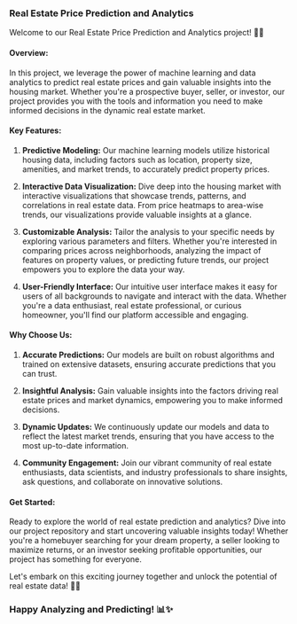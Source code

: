 ### Real Estate Price Prediction and Analytics

Welcome to our Real Estate Price Prediction and Analytics project! 🏡💼

#### Overview:

In this project, we leverage the power of machine learning and data analytics to predict real estate prices and gain valuable insights into the housing market. Whether you're a prospective buyer, seller, or investor, our project provides you with the tools and information you need to make informed decisions in the dynamic real estate market.

#### Key Features:

1. **Predictive Modeling:** Our machine learning models utilize historical housing data, including factors such as location, property size, amenities, and market trends, to accurately predict property prices.

2. **Interactive Data Visualization:** Dive deep into the housing market with interactive visualizations that showcase trends, patterns, and correlations in real estate data. From price heatmaps to area-wise trends, our visualizations provide valuable insights at a glance.

3. **Customizable Analysis:** Tailor the analysis to your specific needs by exploring various parameters and filters. Whether you're interested in comparing prices across neighborhoods, analyzing the impact of features on property values, or predicting future trends, our project empowers you to explore the data your way.

4. **User-Friendly Interface:** Our intuitive user interface makes it easy for users of all backgrounds to navigate and interact with the data. Whether you're a data enthusiast, real estate professional, or curious homeowner, you'll find our platform accessible and engaging.

#### Why Choose Us:

1. **Accurate Predictions:** Our models are built on robust algorithms and trained on extensive datasets, ensuring accurate predictions that you can trust.

2. **Insightful Analysis:** Gain valuable insights into the factors driving real estate prices and market dynamics, empowering you to make informed decisions.

3. **Dynamic Updates:** We continuously update our models and data to reflect the latest market trends, ensuring that you have access to the most up-to-date information.

4. **Community Engagement:** Join our vibrant community of real estate enthusiasts, data scientists, and industry professionals to share insights, ask questions, and collaborate on innovative solutions.

#### Get Started:

Ready to explore the world of real estate prediction and analytics? Dive into our project repository and start uncovering valuable insights today! Whether you're a homebuyer searching for your dream property, a seller looking to maximize returns, or an investor seeking profitable opportunities, our project has something for everyone.

Let's embark on this exciting journey together and unlock the potential of real estate data! 🚀🔑

### Happy Analyzing and Predicting! 📊✨
